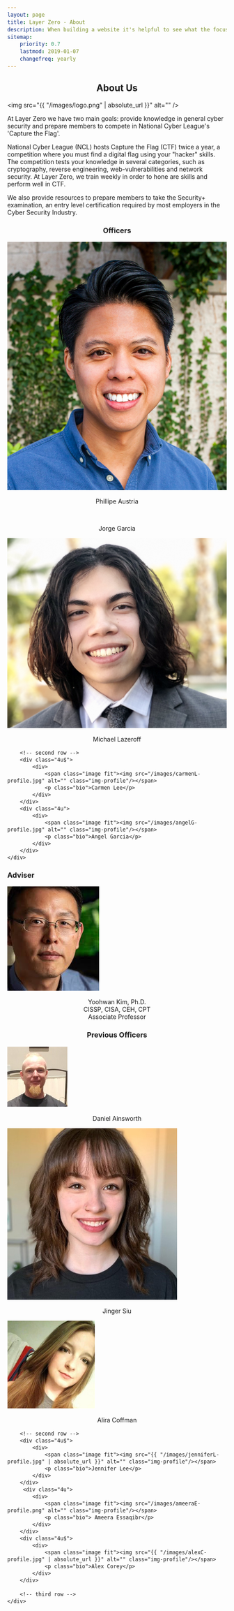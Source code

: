```yaml
---
layout: page
title: Layer Zero - About 
description: When building a website it's helpful to see what the focus of your site is. This page is an example of how to show a website's focus.
sitemap:
    priority: 0.7
    lastmod: 2019-01-07
    changefreq: yearly
---
```

## About Us

<span class="image left"><img src="{{ "/images/logo.png" | absolute_url }}" alt="" /></span>

At Layer Zero we have two main goals: provide knowledge in general cyber security and prepare members to compete in National Cyber League's 'Capture the Flag'.

National Cyber League (NCL) hosts Capture the Flag (CTF) twice a year, a competition where you must find a digital flag using your "hacker" skills. The competition tests your knowledge in several categories, such as cryptography, reverse engineering, web-vulnerabilities and network security. At Layer Zero, we train weekly in order to hone are skills and perform well in CTF.

We also provide resources to prepare members to take the Security+ examination, an entry level certification required by most employers in the Cyber Security Industry.

### Officers
<div class="box alt">
    <div class="row 50% uniform">
    <!-- first row -->
    <div class="4u$">
            <div>
                <span class="image fit"><img src="/images/phillipeA-profile.jpg" class="img-profile" alt="" /></span>
                <p class="bio">Phillipe Austria</p>
            </div>
        </div>
        <div class="4u">
            <div>
                <span class="image fit"><img src="{{ "/images/hacker.jpg" | absolute_url }}" alt="" class="img-profile"/></span>
                <p class="bio">Jorge Garcia</p>
            </div>
        </div>
        <div class="4u">
            <div>
                <span class="image fit"><img src="/images/michaelL-profile.jpg" alt="" class="img-profile"/></span>
                <p class="bio">Michael Lazeroff</p>
            </div>
        </div>

        <!-- second row -->
        <div class="4u$">
            <div>
                <span class="image fit"><img src="/images/carmenL-profile.jpg" alt="" class="img-profile"/></span>
                <p class="bio">Carmen Lee</p>
            </div>
        </div>
        <div class="4u">
            <div>
                <span class="image fit"><img src="/images/angelG-profile.jpg" alt="" class="img-profile"/></span>
                <p class="bio">Angel Garcia</p>
            </div>
        </div>
    </div>
</div>

<h3 class="text-center">Adviser</h3>
<div class="row">
    <div class="d-block mx-auto">
    <span class="image fit"><img src="/images/kim-adviser.jpg" alt="" class="w-75"/></span>
    <p class="bio">
        Yoohwan Kim, Ph.D.<br>
        CISSP, CISA, CEH, CPT<br>
        Associate Professor
    </p>
    </div>
</div>

### Previous Officers
<div class="box alt">
    <div class="row 50% uniform">
        <!-- first row -->
        <div class="4u">
            <div>
                <span class="image fit"><img src="/images/danielA-profile.png" alt="" class="img-profile"/></span>
                <p class="bio">Daniel Ainsworth</p>
            </div>
        </div>
        <div class="4u">
            <div>
                <span class="image fit"><img src="/images/jingerS-profile.jpg" alt="" class="img-profile"/></span>
                <p class="bio">Jinger Siu</p>
            </div>
        </div>
        <div class="4u">
            <div>
                <span class="image fit"><img src="/images/aliraC-profile.png" alt="" class="img-profile"/></span>
                <p class="bio">Alira Coffman</p>
            </div>
        </div>

        <!-- second row -->
        <div class="4u$">
            <div>
                <span class="image fit"><img src="{{ "/images/jenniferL-profile.jpg" | absolute_url }}" alt="" class="img-profile"/></span>
                <p class="bio">Jennifer Lee</p>
            </div>
        </div>
         <div class="4u">
            <div>
                <span class="image fit"><img src="/images/ameeraE-profile.png" alt="" class="img-profile"/></span>
                <p class="bio"> Ameera Essaqibr</p>
            </div>
        </div>
        <div class="4u$">
            <div>
                <span class="image fit"><img src="{{ "/images/alexC-profile.jpg" | absolute_url }}" alt="" class="img-profile"/></span>
                <p class="bio">Alex Corey</p>
            </div>
        </div>

        <!-- third row -->
    </div>
</div>


<style>
#about-us, #officers, #adviser, .bio, #previous-officers {
    text-align:center;
}

.adviser-pic {
    display: block;
    margin-left: auto;
    margin-right: auto;
}
</style>
